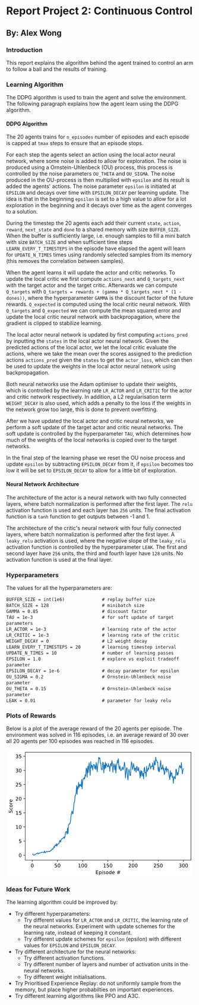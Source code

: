 # Report Project 2: Continuous Control

## By: Alex Wong

### Introduction

This report explains the algorithm behind the agent trained to control an arm to follow a ball and the results of training.

### Learning Algorithm

The DDPG algorithm is used to train the agent and solve the environment. The following paragraph explains how the agent learn using the DDPG algorithm.

#### DDPG Algorithm

The 20 agents trains for `n_episodes` number of episodes and each episode is capped at `tmax` steps to ensure that an episode stops. 

For each step the agents select an action using the local actor neural network, where some noise is added to allow for exploration. The noise is produced using a Ornstein-Uhlenbeck (OU) process, this process is controlled by the noise parameters `OU_THETA` and `OU_SIGMA`. The noise produced in the OU-process is then multiplied with `epsilon` and its result is added the agents' actions. The noise parameter `epsilon` is initiated at `EPSILON` and decays over time with `EPSILON_DECAY` per learning update. The idea is that in the beginning `epsilon` is set to a high value to allow for a lot exploration in the beginning and it decays over time as the agent converges to a solution.

During the timestep the 20 agents each add their current `state`, `action`, `reward`, `next_state` and `done` to a shared memory with size `BUFFER_SIZE`. When the buffer is sufficiently large, i.e. enough samples to fill a mini batch with size `BATCH_SIZE` and when sufficient time steps `LEARN_EVERY_T_TIMESTEPS` in the episode have elapsed the agent will learn for `UPDATE_N_TIMES` times using randomly selected samples from its memory (this removes the correlation between samples).

When the agent learns it will update the actor and critic networks. To update the local critic we first compute `actions_next` and `Q_targets_next` with the target actor and the target critic. Afterwards we can compute `Q_targets` with `Q_targets = rewards + (gamma * Q_targets_next * (1 - dones))`, where the hyperparameter `GAMMA` is the discount factor of the future rewards. `Q_expected` is computed using the local critic neural network. With `Q_targets` and `Q_expected` we can compute the mean squared error and update the local critic neural network with backpropagation, where the gradient is clipped to stabilize learning.

The local actor neural network is updated by first computing `actions_pred` by inputting the `states` in the local actor neural network. Given the predicted actions of the local actor, we let the local critic evaluate the actions, where we take the mean over the scores assigned to the prediction actions `actions_pred` given the `states` to get the `actor_loss`, which can then be used to update the weights in the local actor neural network using backpropagation.

Both neural networks use the Adam optimiser to update their weights, which is controlled by the learning rate `LR_ACTOR` and `LR_CRITIC` for the actor and critic network respectively. In addition, a L2 regularisation term `WEIGHT_DECAY` is also used, which adds a penalty to the loss if the weights in the network grow too large, this is done to prevent overfitting.

After we have updated the local actor and critic neural networks, we perform a soft update of the target actor and critic neural networks. The soft update is controlled by the hyperparameter `TAU`, which determines how much of the weights of the local networks is copied over to the target networks.

In the final step of the learning phase we reset the OU noise process and update `epsilon` by subtracting `EPSILON_DECAY` from it, if `epsilon` becomes too low it will be set to `EPSILON_DECAY` to allow for a little bit of exploration.

#### Neural Network Architecture

The architecture of the actor is a neural network with two fully connected layers, where batch normalization is performed after the first layer. The `relu` activation function is used and each layer has `256` units. The final activation function is a `tanh` function to get outputs between -1 and 1.

The architecture of the critic's neural network with four fully connected layers, where batch normalization is performed after the first layer. A `leaky_relu` activation is used, where the negative slope of the `leaky_relu` activation function is controlled by the hyperparameter `LEAK`. The first and second layer have `256` units, the third and fourth layer have `128` units. No activation function is used at the final layer.

### Hyperparameters

The values for all the hyperparameters are:

```
BUFFER_SIZE = int(1e6)              # replay buffer size
BATCH_SIZE = 128                    # minibatch size
GAMMA = 0.85                        # discount factor
TAU = 1e-3                          # for soft update of target parameters
LR_ACTOR = 1e-3                     # learning rate of the actor
LR_CRITIC = 1e-3                    # learning rate of the critic
WEIGHT_DECAY = 0                    # L2 weight decay
LEARN_EVERY_T_TIMESTEPS = 20        # learning timestep interval
UPDATE_N_TIMES = 10                 # number of learning passes
EPSILON = 1.0                       # explore vs exploit tradeoff parameter
EPSILON_DECAY = 1e-6                # decay parameter for epsilon
OU_SIGMA = 0.2                      # Ornstein-Uhlenbeck noise parameter
OU_THETA = 0.15                     # Ornstein-Uhlenbeck noise parameter
LEAK = 0.01                         # parameter for leaky relu
```

### Plots of Rewards

Below is a plot of the average reward of the 20 agents per episode. The environment was solved in 116 episodes, i.e. an average reward of 30 over all 20 agents per 100 episodes was reached in 116 episodes.

![](results.png)

### Ideas for Future Work

The learning algorithm could be improved by:
* Try different hyperparameters:
    * Try different values for `LR_ACTOR` and `LR_CRITIC`, the learning rate of the neural networks. Experiment with update schemes for the learning rate, instead of keeping it constant.
    * Try different update schemes for `epsilon` (epsilon) with different values for `EPSILON` and `EPSILON_DECAY`.
* Try different architecture for the neural networks:
    * Try different activation functions.
    * Try different number of layers and number of activation units in the neural networks.
    * Try different weight initialisations.
* Try Prioritised Experience Replay: do not uniformly sample from the memory, but place higher probabilties on important experiences.
* Try different learning algorithms like PPO and A3C.